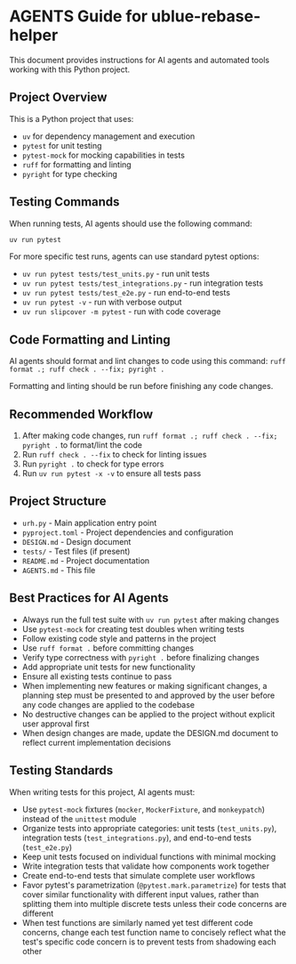 # AGENTS Guide for ublue-rebase-helper

This document provides instructions for AI agents and automated tools working with this Python project.

## Project Overview

This is a Python project that uses:

- `uv` for dependency management and execution
- `pytest` for unit testing
- `pytest-mock` for mocking capabilities in tests
- `ruff` for formatting and linting
- `pyright` for type checking

## Testing Commands

When running tests, AI agents should use the following command:

```bash
uv run pytest
```

For more specific test runs, agents can use standard pytest options:

- `uv run pytest tests/test_units.py` - run unit tests
- `uv run pytest tests/test_integrations.py` - run integration tests
- `uv run pytest tests/test_e2e.py` - run end-to-end tests
- `uv run pytest -v` - run with verbose output
- `uv run slipcover -m pytest` - run with code coverage

## Code Formatting and Linting

AI agents should format and lint changes to code using this command: `ruff format .; ruff check . --fix; pyright .`

Formatting and linting should be run before finishing any code changes.

## Recommended Workflow

1. After making code changes, run `ruff format .; ruff check . --fix; pyright .` to format/lint the code
2. Run `ruff check . --fix` to check for linting issues
3. Run `pyright .` to check for type errors
4. Run `uv run pytest -x -v` to ensure all tests pass

## Project Structure

- `urh.py` - Main application entry point
- `pyproject.toml` - Project dependencies and configuration
- `DESIGN.md` - Design document
- `tests/` - Test files (if present)
- `README.md` - Project documentation
- `AGENTS.md` - This file

## Best Practices for AI Agents

- Always run the full test suite with `uv run pytest` after making changes
- Use `pytest-mock` for creating test doubles when writing tests
- Follow existing code style and patterns in the project
- Use `ruff format .` before committing changes
- Verify type correctness with `pyright .` before finalizing changes
- Add appropriate unit tests for new functionality
- Ensure all existing tests continue to pass
- When implementing new features or making significant changes, a planning step must be presented to and approved by the user before any code changes are applied to the codebase
- No destructive changes can be applied to the project without explicit user approval first
- When design changes are made, update the DESIGN.md document to reflect current implementation decisions

## Testing Standards

When writing tests for this project, AI agents must:

- Use `pytest-mock` fixtures (`mocker`, `MockerFixture`, and `monkeypatch`) instead of the `unittest` module
- Organize tests into appropriate categories: unit tests (`test_units.py`), integration tests (`test_integrations.py`), and end-to-end tests (`test_e2e.py`)
- Keep unit tests focused on individual functions with minimal mocking
- Write integration tests that validate how components work together
- Create end-to-end tests that simulate complete user workflows
- Favor pytest's parametrization (`@pytest.mark.parametrize`) for tests that cover similar functionality with different input values, rather than splitting them into multiple discrete tests unless their code concerns are different
- When test functions are similarly named yet test different code concerns, change each test function name to concisely reflect what the test's specific code concern is to prevent tests from shadowing each other
